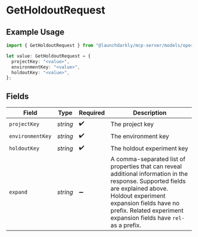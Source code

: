 # GetHoldoutRequest

## Example Usage

```typescript
import { GetHoldoutRequest } from "@launchdarkly/mcp-server/models/operations";

let value: GetHoldoutRequest = {
  projectKey: "<value>",
  environmentKey: "<value>",
  holdoutKey: "<value>",
};
```

## Fields

| Field                                                                                                                                                                                                                                               | Type                                                                                                                                                                                                                                                | Required                                                                                                                                                                                                                                            | Description                                                                                                                                                                                                                                         |
| --------------------------------------------------------------------------------------------------------------------------------------------------------------------------------------------------------------------------------------------------- | --------------------------------------------------------------------------------------------------------------------------------------------------------------------------------------------------------------------------------------------------- | --------------------------------------------------------------------------------------------------------------------------------------------------------------------------------------------------------------------------------------------------- | --------------------------------------------------------------------------------------------------------------------------------------------------------------------------------------------------------------------------------------------------- |
| `projectKey`                                                                                                                                                                                                                                        | *string*                                                                                                                                                                                                                                            | :heavy_check_mark:                                                                                                                                                                                                                                  | The project key                                                                                                                                                                                                                                     |
| `environmentKey`                                                                                                                                                                                                                                    | *string*                                                                                                                                                                                                                                            | :heavy_check_mark:                                                                                                                                                                                                                                  | The environment key                                                                                                                                                                                                                                 |
| `holdoutKey`                                                                                                                                                                                                                                        | *string*                                                                                                                                                                                                                                            | :heavy_check_mark:                                                                                                                                                                                                                                  | The holdout experiment key                                                                                                                                                                                                                          |
| `expand`                                                                                                                                                                                                                                            | *string*                                                                                                                                                                                                                                            | :heavy_minus_sign:                                                                                                                                                                                                                                  | A comma-separated list of properties that can reveal additional information in the response. Supported fields are explained above. Holdout experiment expansion fields have no prefix. Related experiment expansion fields have `rel-` as a prefix. |